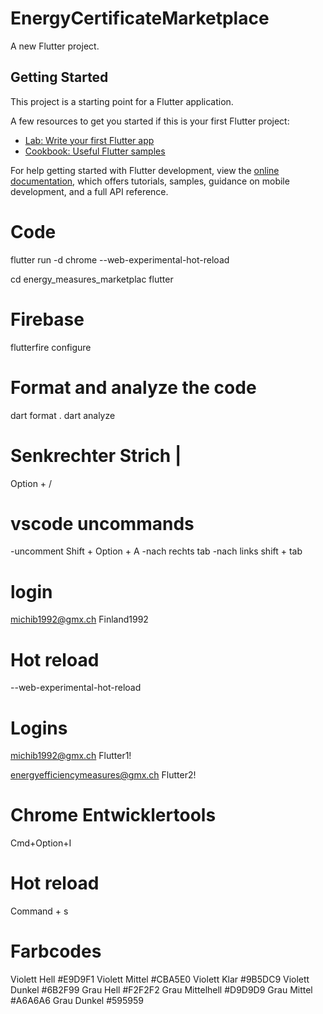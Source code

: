 # EnergyCertificateMarketplace

A new Flutter project.

## Getting Started

This project is a starting point for a Flutter application.

A few resources to get you started if this is your first Flutter project:

- [Lab: Write your first Flutter app](https://docs.flutter.dev/get-started/codelab)
- [Cookbook: Useful Flutter samples](https://docs.flutter.dev/cookbook)

For help getting started with Flutter development, view the
[online documentation](https://docs.flutter.dev/), which offers tutorials,
samples, guidance on mobile development, and a full API reference.

# Code
flutter run -d chrome --web-experimental-hot-reload

cd energy_measures_marketplac
flutter

# Firebase
flutterfire configure

# Format and analyze the code
dart format .
dart analyze

# Senkrechter Strich |
Option + /

# vscode uncommands
-uncomment
Shift + Option + A
-nach rechts
tab
-nach links
shift + tab

# login
michib1992@gmx.ch
Finland1992

# Hot reload
--web-experimental-hot-reload

# Logins
michib1992@gmx.ch
Flutter1!

energyefficiencymeasures@gmx.ch
Flutter2!

# Chrome Entwicklertools
Cmd+Option+I

# Hot reload
Command + s

# Farbcodes
Violett Hell	#E9D9F1
Violett Mittel	#CBA5E0
Violett Klar	#9B5DC9
Violett Dunkel	#6B2F99
Grau Hell	#F2F2F2
Grau Mittelhell	#D9D9D9
Grau Mittel	#A6A6A6
Grau Dunkel	#595959